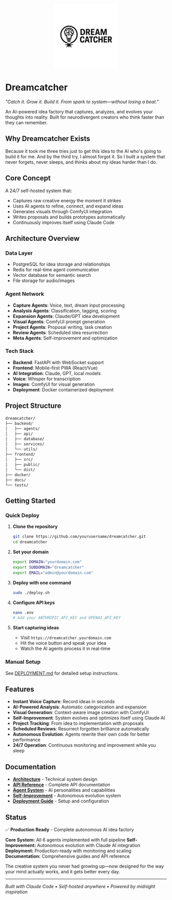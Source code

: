 <div align="center">
  <img src="Dreamcatcher_logo.png" alt="Dreamcatcher Logo" width="200" />
</div>

# Dreamcatcher

*"Catch it. Grow it. Build it. From spark to system—without losing a beat."*

An AI-powered idea factory that captures, analyzes, and evolves your thoughts into reality. Built for neurodivergent creators who think faster than they can remember.

## Why Dreamcatcher Exists

Because it took me three tries just to get this idea to the AI who's going to build it for me. And by the third try, I almost forgot it. So I built a system that never forgets, never sleeps, and thinks about my ideas harder than I do.

## Core Concept

A 24/7 self-hosted system that:
- Captures raw creative energy the moment it strikes
- Uses AI agents to refine, connect, and expand ideas
- Generates visuals through ComfyUI integration
- Writes proposals and builds prototypes automatically
- Continuously improves itself using Claude Code

## Architecture Overview

### Data Layer
- PostgreSQL for idea storage and relationships
- Redis for real-time agent communication
- Vector database for semantic search
- File storage for audio/images

### Agent Network
- **Capture Agents**: Voice, text, dream input processing
- **Analysis Agents**: Classification, tagging, scoring
- **Expansion Agents**: Claude/GPT idea development
- **Visual Agents**: ComfyUI prompt generation
- **Project Agents**: Proposal writing, task creation
- **Review Agents**: Scheduled idea resurrection
- **Meta Agents**: Self-improvement and optimization

### Tech Stack
- **Backend**: FastAPI with WebSocket support
- **Frontend**: Mobile-first PWA (React/Vue)
- **AI Integration**: Claude, GPT, local models
- **Voice**: Whisper for transcription
- **Images**: ComfyUI for visual generation
- **Deployment**: Docker containerized deployment

## Project Structure

```
dreamcatcher/
├── backend/
│   ├── agents/
│   ├── api/
│   ├── database/
│   ├── services/
│   └── utils/
├── frontend/
│   ├── src/
│   ├── public/
│   └── dist/
├── docker/
├── docs/
└── tests/
```

## Getting Started

### Quick Deploy

1. **Clone the repository**
   ```bash
   git clone https://github.com/yourusername/dreamcatcher.git
   cd dreamcatcher
   ```

2. **Set your domain**
   ```bash
   export DOMAIN="yourdomain.com"
   export SUBDOMAIN="dreamcatcher"
   export EMAIL="admin@yourdomain.com"
   ```

3. **Deploy with one command**
   ```bash
   sudo ./deploy.sh
   ```

4. **Configure API keys**
   ```bash
   nano .env
   # Add your ANTHROPIC_API_KEY and OPENAI_API_KEY
   ```

5. **Start capturing ideas**
   - Visit `https://dreamcatcher.yourdomain.com`
   - Hit the voice button and speak your idea
   - Watch the AI agents process it in real-time

### Manual Setup

See [DEPLOYMENT.md](DEPLOYMENT.md) for detailed setup instructions.

## Features

- **Instant Voice Capture**: Record ideas in seconds
- **AI-Powered Analysis**: Automatic categorization and expansion
- **Visual Generation**: Context-aware image creation with ComfyUI
- **Self-Improvement**: System evolves and optimizes itself using Claude AI
- **Project Tracking**: From idea to implementation with proposals
- **Scheduled Reviews**: Resurrect forgotten brilliance automatically
- **Autonomous Evolution**: Agents rewrite their own code for better performance
- **24/7 Operation**: Continuous monitoring and improvement while you sleep

## Documentation

- **[Architecture](docs/ARCHITECTURE.md)** - Technical system design
- **[API Reference](docs/API.md)** - Complete API documentation
- **[Agent System](docs/AGENTS.md)** - AI personalities and capabilities
- **[Self-Improvement](docs/SELF_IMPROVEMENT.md)** - Autonomous evolution system
- **[Deployment Guide](DEPLOYMENT.md)** - Setup and configuration

## Status

✅ **Production Ready** - Complete autonomous AI idea factory

**Core System:** All 6 agents implemented with full pipeline
**Self-Improvement:** Autonomous evolution with Claude AI integration
**Deployment:** Production-ready with monitoring and scaling
**Documentation:** Comprehensive guides and API reference

The creative system you never had growing up—now designed for the way your mind actually works, and it gets better every day.

---

*Built with Claude Code • Self-hosted anywhere • Powered by midnight inspiration*
